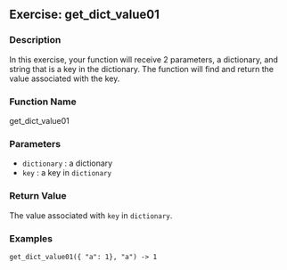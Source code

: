 Exercise: get_dict_value01
----------------------

### Description

In this exercise, your function will receive 2 parameters,
a dictionary, and string that is a key in the dictionary.
The function will find and return the value associated
with the key.

### Function Name

get_dict_value01

### Parameters

* `dictionary` : a dictionary
* `key` : a key in `dictionary`

### Return Value

The value associated with `key` in `dictionary`.

### Examples

    get_dict_value01({ "a": 1}, "a") -> 1
